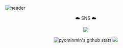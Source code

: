 ![header](https://capsule-render.vercel.app/api?type=waving&color=auto&height=300&section=header&text=Welcome&fontAlignY=45&fontSize=90&desc=PyoMin's%20GitHub%20profile)
 


 <div align="center">
 

 
 ☁️ SNS ☁️

 
 <a href="https://www.instagram.com/myopingu_/" target="_blank"><img src="https://img.shields.io/badge/instagram-E4405F?style=flat-square&logo=instagram&logoColor=white"/></a>


![pyominmin's github stats](https://github-readme-stats.vercel.app/api?username=pyominmin&show_icons=true) <img src="http://mazandi.herokuapp.com/api?handle={pyominmin}&theme=cold"/>
 

</div>
